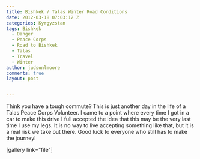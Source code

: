 ```yaml
---
title: Bishkek / Talas Winter Road Conditions
date: 2012-03-18 07:03:12 Z
categories: Kyrgyzstan
tags: Bishkek
  - Danger
  - Peace Corps
  - Road to Bishkek
  - Talas
  - Travel
  - Winter
author: judsonlmoore
comments: true
layout: post


---
```


Think you have a tough commute? This is just another day in the life of a Talas Peace Corps Volunteer. I came to a point where every time I got in a car to make this drive I full accepted the idea that this may be the very last time I use my legs. It is no way to live accepting something like that, but it is a real risk we take out there. Good luck to everyone who still has to make the journey!

[gallery link="file"]
